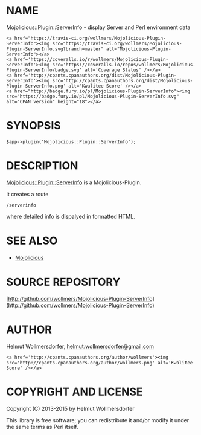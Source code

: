 # NAME

Mojolicious::Plugin::ServerInfo - display Server and Perl environment data

<div>

    <a href="https://travis-ci.org/wollmers/Mojolicious-Plugin-ServerInfo"><img src="https://travis-ci.org/wollmers/Mojolicious-Plugin-ServerInfo.svg?branch=master" alt="Mojolicious-Plugin-ServerInfo"></a>
    <a href='https://coveralls.io/r/wollmers/Mojolicious-Plugin-ServerInfo'><img src='https://coveralls.io/repos/wollmers/Mojolicious-Plugin-ServerInfo/badge.svg' alt='Coverage Status' /></a>
    <a href='http://cpants.cpanauthors.org/dist/Mojolicious-Plugin-ServerInfo'><img src='http://cpants.cpanauthors.org/dist/Mojolicious-Plugin-ServerInfo.png' alt='Kwalitee Score' /></a>
    <a href="http://badge.fury.io/pl/Mojolicious-Plugin-ServerInfo"><img src="https://badge.fury.io/pl/Mojolicious-Plugin-ServerInfo.svg" alt="CPAN version" height="18"></a>
</div>

# SYNOPSIS

    $app->plugin('Mojolicious::Plugin::ServerInfo');

# DESCRIPTION

[Mojolicious::Plugin::ServerInfo](https://metacpan.org/pod/Mojolicious::Plugin::ServerInfo) is a Mojolicious-Plugin.

It creates a route

    /serverinfo

where detailed info is dispalyed in formatted HTML.

# SEE ALSO

- [Mojolicious](https://metacpan.org/pod/Mojolicious)

# SOURCE REPOSITORY

[http://github.com/wollmers/Mojolicious-Plugin-ServerInfo](http://github.com/wollmers/Mojolicious-Plugin-ServerInfo)

# AUTHOR

Helmut Wollmersdorfer, <helmut.wollmersdorfer@gmail.com>

<div>

    <a href='http://cpants.cpanauthors.org/author/wollmers'><img src='http://cpants.cpanauthors.org/author/wollmers.png' alt='Kwalitee Score' /></a>
</div>

# COPYRIGHT AND LICENSE

Copyright (C) 2013-2015 by Helmut Wollmersdorfer

This library is free software; you can redistribute it and/or modify
it under the same terms as Perl itself.
